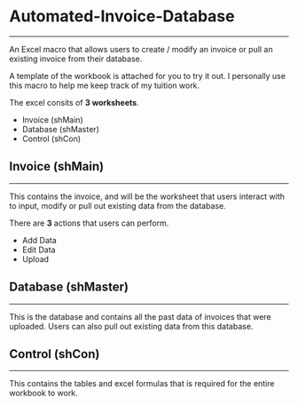 # Automated-Invoice-Database
-------------------------------------------------------------------------------------------------------------
An Excel macro that allows users to create / modify an invoice or pull an existing invoice from their database.

A template of the workbook is attached for you to try it out.
I personally use this macro to help me keep track of my tuition work.

The excel consits of **3 worksheets**.
- Invoice (shMain)
- Database (shMaster)
- Control (shCon)


## Invoice (shMain)
--------------------------------------------------------------------------------------------------------------
This contains the invoice, and will be the worksheet that users interact with to input, modify or pull out existing data from the database.

There are  **3** actions that users can perform.
- Add Data
- Edit Data
- Upload

## Database (shMaster)
--------------------------------------------------------------------------------------------------------------
This is the database and contains all the past data of invoices that were uploaded. Users can also pull out existing data from this database.

## Control (shCon)
--------------------------------------------------------------------------------------------------------------
This contains the tables and excel formulas that is required for the entire workbook to work. 
